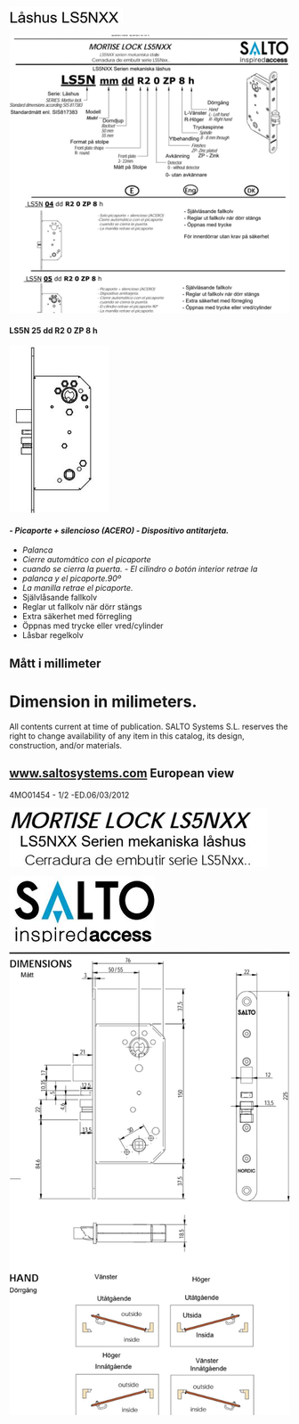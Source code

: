 ![](_page_0_Figure_0.jpeg)

![](_page_0_Figure_1.jpeg)

#### LS5N **25** dd **R2 0 ZP 8** h

![](_page_0_Figure_4.jpeg)

#### *- Picaporte + silencioso (ACERO) - Dispositivo antitarjeta.*

- *Palanca*
- *Cierre automático con el picaporte*
- *cuando se cierra la puerta. - El cilindro o botón interior retrae la*
- *palanca y el picaporte.90º*
- *La manilla retrae el picaporte.*
- Självlåsande fallkolv
- Reglar ut fallkolv när dörr stängs
- Extra säkerhet med förregling
- Öppnas med trycke eller vred/cylinder
- Låsbar regelkolv

## Mått i millimeter

# **Dimension in milimeters.**

All contents current at time of publication. SALTO Systems S.L. reserves the right to change availability of any item in this catalog, its design, construction, and/or materials.

## **www.saltosystems.com European view**

4MO01454 - 1/2 -ED.06/03/2012

![](_page_1_Figure_1.jpeg)

![](_page_1_Picture_2.jpeg)

![](_page_1_Figure_3.jpeg)